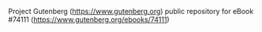 Project Gutenberg (https://www.gutenberg.org) public repository for
eBook #74111 (https://www.gutenberg.org/ebooks/74111)
